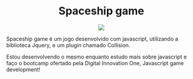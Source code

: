 <h1 align="center"> Spaceship game </h1>

<p align="center">
<img src="http://img.shields.io/static/v1?label=STATUS&message=EM%20DESENVOLVIMENTO&color=GREEN&style=for-the-badge"/>
</p>

<p>Spaceship game é um jogo desenvolvido com javascript, utilizando a biblioteca Jquery, e um plugin chamado Collision.</p>
<p> Estou desenvolvendo o mesmo enquanto estudo mais sobre javascript e faço o bootcamp ofertado pela <https://www.dio.me/>Digital Innovation One, Javascript game development!</p>